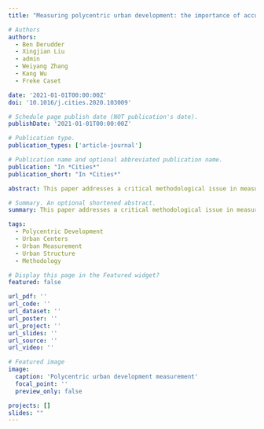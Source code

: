 ```yaml
---
title: "Measuring polycentric urban development: the importance of accurately determining the 'balance' between 'centers' (2021)"

# Authors
authors:
  - Ben Derudder
  - Xingjian Liu
  - admin
  - Weiyang Zhang
  - Kang Wu
  - Freke Caset

date: '2021-01-01T00:00:00Z'
doi: '10.1016/j.cities.2020.103009'

# Schedule page publish date (NOT publication's date).
publishDate: '2021-01-01T00:00:00Z'

# Publication type.
publication_types: ['article-journal']

# Publication name and optional abbreviated publication name.
publication: "In *Cities*"
publication_short: "In *Cities*"

abstract: This paper addresses a critical methodological issue in measuring polycentric urban development - the accurate determination of 'balance' between urban centers. We propose improved methods for quantifying polycentricity that better capture the complex relationships between multiple urban centers. Our approach provides more nuanced measurements of urban structure that can inform planning decisions and policy interventions in polycentric urban regions.

# Summary. An optional shortened abstract.
summary: This paper addresses a critical methodological issue in measuring polycentric urban development - the accurate determination of 'balance' between urban centers.

tags:
  - Polycentric Development
  - Urban Centers
  - Urban Measurement
  - Urban Structure
  - Methodology

# Display this page in the Featured widget?
featured: false

url_pdf: ''
url_code: ''
url_dataset: ''
url_poster: ''
url_project: ''
url_slides: ''
url_source: ''
url_video: ''

# Featured image
image:
  caption: 'Polycentric urban development measurement'
  focal_point: ''
  preview_only: false

projects: []
slides: ""
---
```

